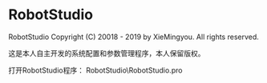 # RobotStudio
RobotStudio
Copyright (C) 20018 - 2019 by XieMingyou. All rights reserved.

这是本人自主开发的系统配置和参数管理程序，本人保留版权。

打开RobotStudio程序： 
RobotStudio\RobotStudio.pro
